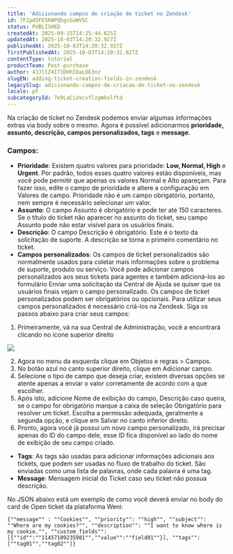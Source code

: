 ```yaml
---
title: 'Adicionando campos de criação de ticket no Zendesk'
id: 7F2pd5FE5KWPQbgcGaWVSC
status: PUBLISHED
createdAt: 2025-09-15T14:25:44.625Z
updatedAt: 2025-10-03T14:20:32.927Z
publishedAt: 2025-10-03T14:20:32.927Z
firstPublishedAt: 2025-10-03T14:20:32.927Z
contentType: tutorial
productTeam: Post-purchase
author: 4JJllZ4I71DHhIOaLOE3nz
slugEN: adding-ticket-creation-fields-in-zendesk
legacySlug: adicionando-campos-de-criacao-de-ticket-no-zendesk
locale: pt
subcategoryId: 7e9LaCixVcvflzgWkxlftd
---
```


Na criação de ticket no Zendesk podemos enviar algumas informações extras via body sobre o mesmo. Agora é possível adicionarmos **prioridade, assunto, descrição, campos personalizados, tags** e **message**.

### Campos:

- **Prioridade**: Existem quatro valores para prioridade: **Low, Normal, High** e **Urgent**. Por padrão, todos esses quatro valores estão disponíveis, mas você pode permitir que apenas os valores Normal e Alto apareçam. Para fazer isso, edite o campo de prioridade e altere a configuração em Valores de campo. Prioridade não é um campo obrigatório, portanto, nem sempre é necessário selecionar um valor.
- **Assunto**: O campo Assunto é obrigatório e pode ter até 150 caracteres. Se o título do ticket não aparecer no assunto do ticket, seu campo Assunto pode não estar visível para os usuários finais.
- **Descrição**: O campo Descrição é obrigatório. Este é o texto da solicitação de suporte. A descrição se torna o primeiro comentário no ticket.
- **Campos personalizados**: Os campos de ticket personalizados são normalmente usados ​​para coletar mais informações sobre o problema de suporte, produto ou serviço. Você pode adicionar campos personalizados aos seus tickets para agentes e também adicioná\-los ao formulário Enviar uma solicitação da Central de Ajuda se quiser que os usuários finais vejam o campo personalizado. Os campos de ticket personalizados podem ser obrigatórios ou opcionais. Para utilizar seus campos personalizados é necessário criá\-los na Zendesk. Siga os passos abaixo para criar seus campos:

1. Primeiramente, vá na sua Central de Administração, você a encontrará clicando no ícone superior direito

![](https://cdn.statically.io/gh/vtexdocs/help-center-content/refs/heads/main/docs/pt/tutorials/weni-by-vtex/integra%C3%A7%C3%B5es/adicionando-campos-de-criacao-de-ticket-no-zendesk_1.png)

2. Agora no menu da esquerda clique em Objetos e regras > Campos.
3. No botão azul no canto superior direito, clique em Adicionar campo.
4. Selecione o tipo de campo que deseja criar, existem diversas opções se atente apenas a enviar o valor corretamente de acordo com a que escolher.
5. Após isto, adicione Nome de exibição do campo, Descrição caso queira, se o campo for obrigatório marque a caixa de seleção Obrigatório para resolver um ticket. Escolha a permissão adequada, geralmente a segunda opção, e clique em Salvar no canto inferior direito.
6. Pronto, agora você já possui um novo campo personalizado, irá precisar apenas do ID do campo dele, esse ID fica disponível ao lado do nome de exibição de seu campo criado.
- **Tags**: As tags são usadas para adicionar informações adicionais aos tickets, que podem ser usadas no fluxo de trabalho do ticket. São enviadas como uma lista de palavras, onde cada palavra é uma tag.
- **Message**: Mensagem inicial do Ticket caso seu ticket não possua descrição.

No JSON abaixo está um exemplo de como você deverá enviar no body do card de Open ticket da plataforma Weni:

```
{""message"" : ""Cookies"", ""priority"": ""high"", ""subject"": ""Where are my cookies?"", ""description"": ""I want to know where is my cookie."", ""custom_fields"": [{""id"":""11457109235981"",""value"":""field01""}], ""tags"": [""tag01"",""tag02""]}
```
